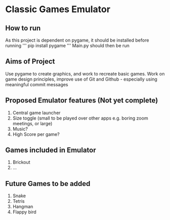 # Classic Games Emulator

## How to run
As this project is dependent on pygame, it should be installed before running
'''
pip install pygame
'''
Main.py should then be run

## Aims of Project
Use pygame to create graphics, and work to recreate basic games.
Work on game design principles, improve use of Git and Github - especially using meaningful commit messages

## Proposed Emulator features (Not yet complete)
1. Central game launcher
2. Size toggle (small to be played over other apps e.g. boring zoom meetings, or large)
3. Music?
4. High Score per game?

## Games included in Emulator
1. Brickout
2. ...

## Future Games to be added
1. Snake
2. Tetris
3. Hangman
4. Flappy bird
